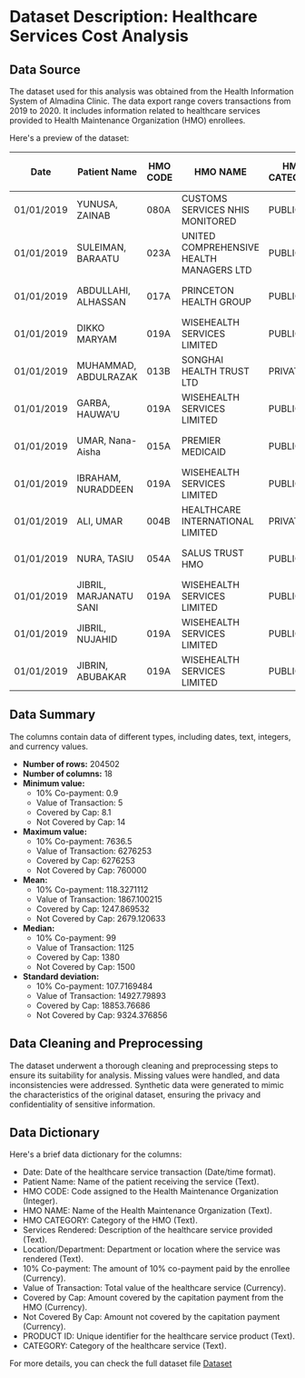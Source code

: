 # Dataset Description: Healthcare Services Cost Analysis

## Data Source

The dataset used for this analysis was obtained from the Health Information System of Almadina Clinic. The data export range covers transactions from 2019 to 2020. It includes information related to healthcare services provided to Health Maintenance Organization (HMO) enrollees.

Here's a preview of the dataset:

| Date       | Patient Name           | HMO CODE | HMO NAME                            | HMO CATEGORY | Services Rendered       | Location/Department | 10% Co-payment | Value of Transaction | Covered by Cap | Not Covered By Cap | PRODUCT ID | CATEGORY       |
|------------|------------------------|----------|-------------------------------------|--------------|-------------------------|---------------------|-----------------|----------------------|----------------|--------------------|------------|----------------|
| 01/01/2019 | YUNUSA, ZAINAB         | 080A     | CUSTOMS SERVICES NHIS MONITORED     | PUBLIC       | GP Consultation - (NHIS) | Almadina Clinic     | null            | 1,500.00             | 1,500.00       | null               | CL0084     | Medical Service|
| 01/01/2019 | SULEIMAN, BARAATU      | 023A     | UNITED COMPREHENSIVE HEALTH MANAGERS LTD | PUBLIC       | GP Consultation - (NHIS) | Almadina Clinic     | null            | 1,500.00             | 1,500.00       | null               | CL0084     | Medical Service|
| 01/01/2019 | ABDULLAHI, ALHASSAN    | 017A     | PRINCETON HEALTH GROUP               | PUBLIC       | GP Consultation - (NHIS) | Almadina Clinic     | null            | 1,500.00             | 1,500.00       | null               | CL0084     | Medical Service|
| 01/01/2019 | DIKKO MARYAM           | 019A     | WISEHEALTH SERVICES LIMITED          | PUBLIC       | GP Consultation - (NHIS) | Almadina Clinic     | null            | 1,500.00             | 1,500.00       | null               | CL0084     | Medical Service|
| 01/01/2019 | MUHAMMAD, ABDULRAZAK   | 013B     | SONGHAI HEALTH TRUST LTD             | PRIVATE      | GP Consultation - (NHIS) | Almadina Clinic     | null            | 1,500.00             | 1,500.00       | null               | CL0084     | Medical Service|
| 01/01/2019 | GARBA, HAUWA'U         | 019A     | WISEHEALTH SERVICES LIMITED          | PUBLIC       | GP Consultation - (NHIS) | Almadina Clinic     | null            | 1,500.00             | 1,500.00       | null               | CL0084     | Medical Service|
| 01/01/2019 | UMAR, Nana-Aisha       | 015A     | PREMIER MEDICAID                    | PUBLIC       | GP Consultation - (NHIS) | Almadina Clinic     | null            | 1,500.00             | 1,500.00       | null               | CL0084     | Medical Service|
| 01/01/2019 | IBRAHAM, NURADDEEN     | 019A     | WISEHEALTH SERVICES LIMITED          | PUBLIC       | GP Consultation - (NHIS) | Almadina Clinic     | null            | 1,500.00             | 1,500.00       | null               | CL0084     | Medical Service|
| 01/01/2019 | ALI, UMAR              | 004B     | HEALTHCARE INTERNATIONAL LIMITED     | PRIVATE      | GP Consultation - (NHIS) | Almadina Clinic     | null            | 1,500.00             | null           | 1,000.00           | CL0084     | Medical Service|
| 01/01/2019 | NURA, TASIU            | 054A     | SALUS TRUST HMO                     | PUBLIC       | GP Consultation - (NHIS) | Almadina Clinic     | null            | 1,500.00             | null           | 1,000.00           | CL0084     | Medical Service|
| 01/01/2019 | JIBRIL, MARJANATU SANI | 019A     | WISEHEALTH SERVICES LIMITED          | PUBLIC       | GP Consultation - (NHIS) | Almadina Clinic     | null            | 1,500.00             | 1,500.00       | null               | CL0084     | Medical Service|
| 01/01/2019 | JIBRIL, NUJAHID        | 019A     | WISEHEALTH SERVICES LIMITED          | PUBLIC       | GP Consultation - (NHIS) | Almadina Clinic     | null            | 1,500.00             | 1,500.00       | null               | CL0084     | Medical Service|
| 01/01/2019 | JIBRIN, ABUBAKAR       | 019A     | WISEHEALTH SERVICES LIMITED          | PUBLIC       | GP Consultation - (NHIS) | Almadina Clinic     | null            | 1,500.00             | 1,500.00       | null               | CL0084     | Medical Service|

## Data Summary
The columns contain data of different types, including dates, text, integers, and currency values.

* **Number of rows:** 204502
* **Number of columns:** 18
* **Minimum value:**
    * 10% Co-payment: 0.9
    * Value of Transaction: 5
    * Covered by Cap: 8.1
    * Not Covered by Cap: 14
* **Maximum value:**
    * 10% Co-payment: 7636.5
    * Value of Transaction: 6276253
    * Covered by Cap: 6276253
    * Not Covered by Cap: 760000
* **Mean:**
    * 10% Co-payment: 118.3271112
    * Value of Transaction: 1867.100215
    * Covered by Cap: 1247.869532
    * Not Covered by Cap: 2679.120633
* **Median:**
    * 10% Co-payment: 99
    * Value of Transaction: 1125
    * Covered by Cap: 1380
    * Not Covered by Cap: 1500
* **Standard deviation:**
     * 10% Co-payment: 107.7169484
    * Value of Transaction: 14927.79893
    * Covered by Cap: 18853.76686
    * Not Covered by Cap: 9324.376856

## Data Cleaning and Preprocessing

The dataset underwent a thorough cleaning and preprocessing steps to ensure its suitability for analysis. Missing values were handled, and data inconsistencies were addressed. Synthetic data were generated to mimic the characteristics of the original dataset, ensuring the privacy and confidentiality of sensitive information.

## Data Dictionary

Here's a brief data dictionary for the columns:

- Date: Date of the healthcare service transaction (Date/time format).
- Patient Name: Name of the patient receiving the service (Text).
- HMO CODE: Code assigned to the Health Maintenance Organization (Integer).
- HMO NAME: Name of the Health Maintenance Organization (Text).
- HMO CATEGORY: Category of the HMO (Text).
- Services Rendered: Description of the healthcare service provided (Text).
- Location/Department: Department or location where the service was rendered (Text).
- 10% Co-payment: The amount of 10% co-payment paid by the enrollee (Currency).
- Value of Transaction: Total value of the healthcare service (Currency).
- Covered by Cap: Amount covered by the capitation payment from the HMO (Currency).
- Not Covered By Cap: Amount not covered by the capitation payment (Currency).
- PRODUCT ID: Unique identifier for the healthcare service product (Text).
- CATEGORY: Category of the healthcare service (Text).



For more details, you can check the full dataset file [Dataset](https://docs.google.com/spreadsheets/d/1dEK3mo-xPwsMboUCSEvhyibJBreFr1Uh/edit?usp=sharing&ouid=106517304862390569506&rtpof=true&sd=true)

